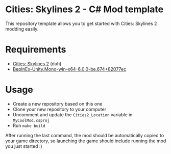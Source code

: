 # Cities: Skylines 2 - C# Mod template

This repository template allows you to get started with Cities: Skylines 2 modding easily.

# Requirements

- [Cities: Skylines 2](https://store.steampowered.com/app/949230/Cities_Skylines_II/) (duh)
- [BepInEx-Unity.Mono-win-x64-6.0.0-be.674+82077ec](https://builds.bepinex.dev/projects/bepinex_be)

# Usage

- Create a new repository based on this one
- Clone your new repository to your computer
- Uncomment and update the `Cities2_Location` variable in `MyCoolMod.csproj`
- Run `make build`

After running the last command, the mod should be automatically copied to your game directory,
so launching the game should include running the mod you just started :)